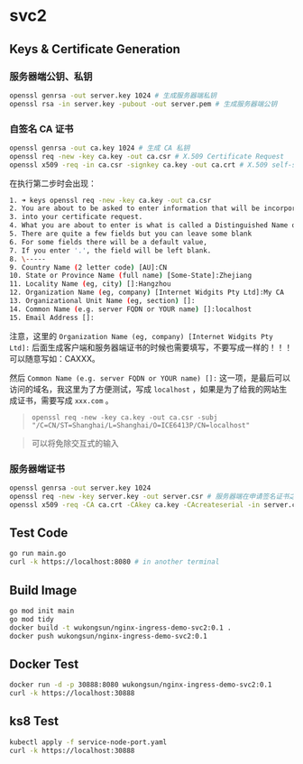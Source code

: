 # svc2

## Keys & Certificate Generation

### 服务器端公钥、私钥

```bash
openssl genrsa -out server.key 1024 # 生成服务器端私钥 
openssl rsa -in server.key -pubout -out server.pem # 生成服务器端公钥 
```

### 自签名 CA 证书

```bash
openssl genrsa -out ca.key 1024 # 生成 CA 私钥 
openssl req -new -key ca.key -out ca.csr # X.509 Certificate Request 
openssl x509 -req -in ca.csr -signkey ca.key -out ca.crt # X.509 self-signCertificate
```

在执行第二步时会出现：

```bash
1. ➜ keys openssl req -new -key ca.key -out ca.csr 
2. You are about to be asked to enter information that will be incorporated 
3. into your certificate request. 
4. What you are about to enter is what is called a Distinguished Name or a DN. 
5. There are quite a few fields but you can leave some blank 
6. For some fields there will be a default value, 
7. If you enter '.', the field will be left blank. 
8. \----- 
9. Country Name (2 letter code) [AU]:CN 
10. State or Province Name (full name) [Some-State]:Zhejiang 
11. Locality Name (eg, city) []:Hangzhou 
12. Organization Name (eg, company) [Internet Widgits Pty Ltd]:My CA 
13. Organizational Unit Name (eg, section) []: 
14. Common Name (e.g. server FQDN or YOUR name) []:localhost 
15. Email Address []: 
```

注意，这里的 `Organization Name (eg, company) [Internet Widgits Pty Ltd]:` 后面生成客户端和服务器端证书的时候也需要填写，不要写成一样的！！！可以随意写如：CAXXX。

然后 `Common Name (e.g. server FQDN or YOUR name) []:` 这一项，是最后可以访问的域名，我这里为了方便测试，写成 `localhost` ，如果是为了给我的网站生成证书，需要写成 `xxx.com` 。

> `openssl req -new -key ca.key -out ca.csr -subj "/C=CN/ST=Shanghai/L=Shanghai/O=ICE6413P/CN=localhost"`

> 可以将免除交互式的输入

### 服务器端证书

```bash
openssl genrsa -out server.key 1024
openssl req -new -key server.key -out server.csr # 服务器端在申请签名证书之前创建自己的 CSR 文件 
openssl x509 -req -CA ca.crt -CAkey ca.key -CAcreateserial -in server.csr -out server.crt # 向自己的 CA 机构申请证书，签名过程需要 CA 的证书和私钥参与，最终颁发一个带有 CA 签名的证书 
```

## Test Code

```bash
go run main.go
curl -k https://localhost:8080 # in another terminal
```

## Build Image

```bash
go mod init main
go mod tidy
docker build -t wukongsun/nginx-ingress-demo-svc2:0.1 .
docker push wukongsun/nginx-ingress-demo-svc2:0.1
```

## Docker Test

```bash
docker run -d -p 30888:8080 wukongsun/nginx-ingress-demo-svc2:0.1
curl -k https://localhost:30888
```

## ks8 Test

```bash
kubectl apply -f service-node-port.yaml
curl -k https://localhost:30888
```
